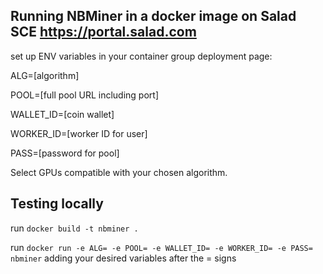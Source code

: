 ## Running NBMiner in a docker image on Salad SCE https://portal.salad.com
set up ENV variables in your container group deployment page:

ALG=[algorithm]

POOL=[full pool URL including port]

WALLET_ID=[coin wallet]

WORKER_ID=[worker ID for user]

PASS=[password for pool]

Select GPUs compatible with your chosen algorithm.

## Testing locally
run `docker build -t nbminer .`

run `docker run -e ALG= -e POOL= -e WALLET_ID= -e WORKER_ID= -e PASS= nbminer`
adding your desired variables after the = signs
